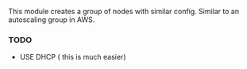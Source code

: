 This module creates a group of nodes with similar config. Similar to an autoscaling group in AWS.

### TODO
- USE DHCP ( this is much easier)